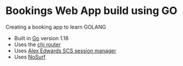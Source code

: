 # Bookings Web App build using GO

Creating a booking app to learn GOLANG

- Built in [Go](https://go.dev/doc/) version 1.18
- Uses the [chi router](github.com/go-chi/chi)
- Uses [Alex Edwards SCS session manager](github.com/alexedwards/scs/v2)
- Uses [NoSurf](github.com/justinas/nosurf)



